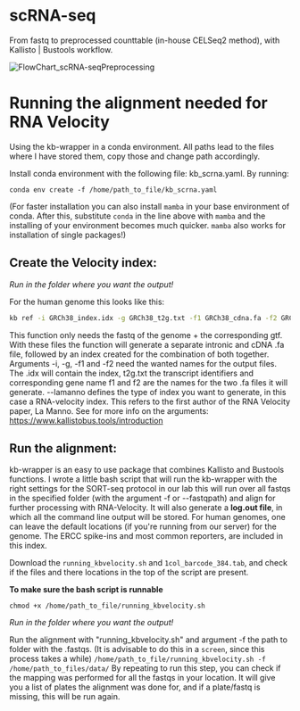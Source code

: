 # scRNA-seq
From fastq to preprocessed counttable (in-house CELSeq2 method), with Kallisto | Bustools workflow.

![FlowChart_scRNA-seqPreprocessing](https://user-images.githubusercontent.com/56538023/114433398-11d40380-9bc2-11eb-9c20-cd35955141fe.png)


# Running the alignment needed for RNA Velocity #
Using the kb-wrapper in a conda environment. All paths lead to the files where I have stored them, copy those and change path accordingly.

Install conda environment with the following file: kb_scrna.yaml. By running:

`conda env create -f /home/path_to_file/kb_scrna.yaml`

(For faster installation you can also install `mamba` in your base environment of conda. After this, substitute `conda` in the line above with `mamba` and the installing of your environment becomes much quicker. `mamba` also works for installation of single packages!)

## Create the Velocity index: 

*Run in the folder where you want the output!*

For the human genome this looks like this:

```bash {cmd}
kb ref -i GRCh38_index.idx -g GRCh38_t2g.txt -f1 GRCh38_cdna.fa -f2 GRCh38_intron.fa -c1 GRCh38_cdna_t2c.txt -c2 GRCh38_intron_t2c.txt --lamanno ../path_to_file/path_to_file/Homo_sapiens.GRCh38.dna.ercc_reporter.fa ../path_to_file/Homo_sapiens.GRCh38.99.ercc_reporter.gtf
```

This function only needs the fastq of the genome + the corresponding gtf. With these files the function will generate a separate intronic and cDNA .fa file, followed by an index created for the combination of both together. Arguments -i, -g, -f1 and -f2 need the wanted names for the output files. The .idx will contain the index, t2g.txt the transcript identifiers and corresponding gene name f1 and f2 are the names for the two .fa files it will generate. --lamanno defines the type of index you want to generate, in this case a RNA-velocity index. This refers to the first author of the RNA Velocity paper, La Manno.
See for more info on the arguments: https://www.kallistobus.tools/introduction


## Run the alignment:
kb-wrapper is an easy to use package that combines Kallisto and Bustools functions. I wrote a little bash script that will run the kb-wrapper with the right settings for the SORT-seq protocol in our lab this will run over all fastqs in the specified folder (with the argument -f or --fastqpath) and align for further processing with RNA-Velocity. It will also generate a **log.out file**, in which all the command line output will be stored.
For human genomes, one can leave the default locations (if you're running from our server) for the genome. The ERCC spike-ins and most common reporters, are included in this index. 

Download the `running_kbvelocity.sh` and `1col_barcode_384.tab`, and check if the files and there locations in the top of the script are present.

**To make sure the bash script is runnable**

`chmod +x /home/path_to_file/running_kbvelocity.sh`

*Run in the folder where you want the output!*

Run the alignment with "running_kbvelocity.sh" and argument -f the path to folder with the .fastqs. (It is advisable to do this in a `screen`, since this process takes a while)
`/home/path_to_file/running_kbvelocity.sh -f /home/path_to_files/data/`
By repeating to run this step, you can check if the mapping was performed for all the fastqs in your location. It will give you a list of plates the alignment was done for, and if a plate/fastq is missing, this will be run again.
